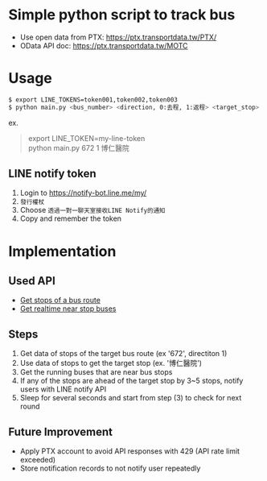 # Simple python script to track bus
- Use open data from PTX: https://ptx.transportdata.tw/PTX/
- OData API doc: https://ptx.transportdata.tw/MOTC

# Usage
```bash
$ export LINE_TOKENS=token001,token002,token003
$ python main.py <bus_number> <direction, 0:去程, 1:返程> <target_stop>
```
ex.  
> export LINE_TOKEN=my-line-token  
> python main.py 672 1 博仁醫院

## LINE notify token
1. Login to https://notify-bot.line.me/my/
2. `發行權杖`
3. Choose `透過一對一聊天室接收LINE Notify的通知`
4. Copy and remember the token


# Implementation

## Used API
- [Get stops of a bus route](https://ptx.transportdata.tw/MOTC/?urls.primaryName=%E5%85%AC%E8%BB%8AV2#/CityBus/CityBusApi_StopOfRoute_2039)
- [Get realtime near stop buses](https://ptx.transportdata.tw/MOTC/?urls.primaryName=%E5%85%AC%E8%BB%8AV2#/CityBus/CityBusApi_RealTimeNearStop_2031)

## Steps
1. Get data of stops of the target bus route (ex '672', directiton 1)
2. Use data of stops to get the target stop (ex. '博仁醫院')
3. Get the running buses that are near bus stops
4. If any of the stops are ahead of the target stop by 3~5 stops, notify users with LINE notify API
5. Sleep for several seconds and start from step (3) to check for next round

## Future Improvement
- Apply PTX account to avoid API responses with 429 (API rate limit exceeded)
- Store notification records to not notify user repeatedly
